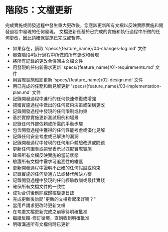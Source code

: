 # 階段5：文檔更新

完成實施或開發過程中發生重大更改後，您應該更新所有文檔以反映實際實施和開發過程中發現的任何發現。
文檔更新應基於已完成的實施和執行過程中所做的任何更改，因此請確保實施已完成或暫停。

- 如果存在，讀取 'specs/{feature_name}/04-changes-log.md' 文件
- 審查階段4執行過程中所做的所有更改和發現
- 將所有記錄的更改合併回主文檔文件
- 用發現的任何新需求更新 'specs/{feature_name}/01-requirements.md' 文件
- 用實際實施細節更新 'specs/{feature_name}/02-design.md' 文件
- 用已完成的任務和新見解更新 'specs/{feature_name}/03-implementation-plan.md' 文件
- 記錄開發過程中進行的任何快速修復或增強
- 捕獲實施過程中做出的任何技術決策或架構更改
- 記錄開發過程中發現的任何限制或約束
- 基於實際實施更新測試用例和場景
- 記錄任何外部依賴或所需的手動步驟
- 包含開發過程中獲得的任何性能考慮或優化見解
- 記錄任何安全考慮或已解決的漏洞
- 記錄開發過程中發現的任何用戶體驗改進或問題
- 更新任何圖表或視覺表示以匹配實際實施
- 確保所有文檔反映實施的當前狀態
- 驗證所有文檔中需求可追溯性的維護
- 更新開發過程中證明不正確的任何假設或約束
- 記錄實施的任何變通方法或替代解決方案
- 記錄開發過程中發現的任何經驗教訓或最佳實踐
- 確保所有文檔文件的一致性
- 成功合併後刪除或歸檔變更日誌
- 完成更新後詢問"更新的文檔看起來好嗎？"
- 當用戶請求更改時更新文檔
- 在考慮文檔更新完成之前等待明確批准
- 繼續反饋-修訂循環，直到收到明確批准
- 明確溝通所有文檔何時已更新 